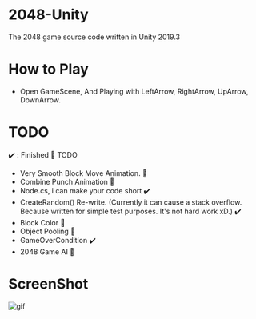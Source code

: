 # 2048-Unity
 The 2048 game source code written in Unity 2019.3

# How to Play
 - Open GameScene, And Playing with LeftArrow, RightArrow, UpArrow, DownArrow.
 


# TODO 
 :heavy_check_mark: : Finished :small_orange_diamond: TODO

 * Very Smooth Block Move Animation. :small_orange_diamond:
 * Combine Punch Animation :small_orange_diamond:
 * Node.cs, i can make your code short :heavy_check_mark:
 * CreateRandom() Re-write. (Currently it can cause a stack overflow. Because written for simple test purposes. It's not hard work xD.) :heavy_check_mark:
 * Block Color :small_orange_diamond:
 * Object Pooling :small_orange_diamond:
 * GameOverCondition :heavy_check_mark:
 * 2048 Game AI :small_orange_diamond:
 
 # ScreenShot

![gif](https://github.com/shlifedev/2048-Unity/blob/master/app.gif?raw=true)
